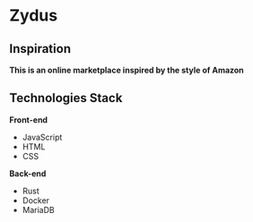 # Zydus

## Inspiration
**This is an online marketplace inspired by the style of Amazon**

## Technologies Stack
**Front-end**
- JavaScript
- HTML
- CSS

**Back-end**
- Rust
- Docker
- MariaDB
